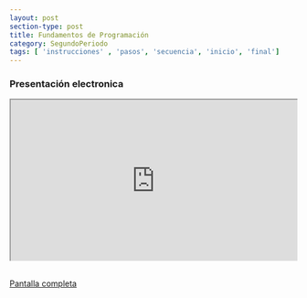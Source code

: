 ```yaml
---
layout: post
section-type: post
title: Fundamentos de Programación
category: SegundoPeriodo
tags: [ 'instrucciones' , 'pasos', 'secuencia', 'inicio', 'final']
---
```


### Presentación electronica

 <div style="position: relative;
            padding-bottom: 56.25%;
            height: 0;
            overflow: hidden;">
<iframe style="position: absolute;
                 top:0;
                 left: 0;
                 width: 100%;
                 height: 100%;" width="550" height="400" src="https://marcoc76.github.io/musical-pancake/fundamentosProg.html"></iframe></div><br>

[Pantalla completa](https://marcoc76.github.io/musical-pancake/fundamentosProg.html "Presentación en pantalla completa")


